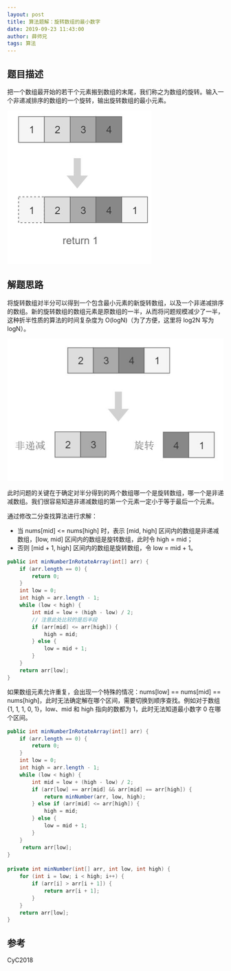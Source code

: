 ```yaml
---
layout: post
title: 算法题解：旋转数组的最小数字
date: 2019-09-23 11:43:00
author: 薛师兄
tags: 算法
---
```

## 题目描述

把一个数组最开始的若干个元素搬到数组的末尾，我们称之为数组的旋转。输入一个非递减排序的数组的一个旋转，输出旋转数组的最小元素。

![](./20190923算法题解旋转数组的最小数字/1136672-20190923120306835-848118588.png)

## 解题思路

将旋转数组对半分可以得到一个包含最小元素的新旋转数组，以及一个非递减排序的数组。新的旋转数组的数组元素是原数组的一半，从而将问题规模减少了一半，这种折半性质的算法的时间复杂度为 O(logN)（为了方便，这里将 log2N 写为 logN）。

![](./20190923算法题解旋转数组的最小数字/1136672-20190923120322039-1689376065.png)

此时问题的关键在于确定对半分得到的两个数组哪一个是旋转数组，哪一个是非递减数组。我们很容易知道非递减数组的第一个元素一定小于等于最后一个元素。

通过修改二分查找算法进行求解：

- 当 nums[mid] <= nums[high] 时，表示 [mid, high] 区间内的数组是非递减数组，[low, mid] 区间内的数组是旋转数组，此时令 high = mid；
- 否则 [mid + 1, high] 区间内的数组是旋转数组，令 low = mid + 1。

```java
public int minNumberInRotateArray(int[] arr) {
    if (arr.length == 0) {
        return 0;
    }
    int low = 0;
    int high = arr.length - 1;
    while (low < high) {
        int mid = low + (high - low) / 2;
        // 注意此处比较的是后半段
        if (arr[mid] <= arr[high]) { 
            high = mid;
        } else {
            low = mid + 1;
        }
    }
    return arr[low];
}
```

如果数组元素允许重复，会出现一个特殊的情况：nums[low] == nums[mid] == nums[high]，此时无法确定解在哪个区间，需要切换到顺序查找。例如对于数组 {1, 1, 1, 0, 1}，low、mid 和 high 指向的数都为 1，此时无法知道最小数字 0 在哪个区间。

```java
public int minNumberInRotateArray(int[] arr) {
    if (arr.length == 0) {
        return 0;
    }
    int low = 0;
    int high = arr.length - 1;
    while (low < high) {
        int mid = low + (high - low) / 2;
        if (arr[low] == arr[mid] && arr[mid] == arr[high]) {
            return minNumber(arr, low, high);
        } else if (arr[mid] <= arr[high]) {
            high = mid;
        } else {
            low = mid + 1;
        }
    }
     return arr[low];
}

private int minNumber(int[] arr, int low, int high) {
    for (int i = low; i < high; i++) {
        if (arr[i] > arr[i + 1]) {
            return arr[i + 1];
        }
    }
    return arr[low];
}
```

## 参考

CyC2018
